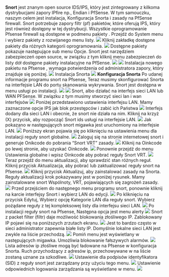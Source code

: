 **Snort** jest znanym open source IDS/IPS, który jest zintegrowany z kilkoma dystrybucjami zapory IPfire np., Endian i PfSense. W tym samouczku, naszym celem jest instalacja, Konfiguracja Snorta i zasady na PfSense firewall. Snort potrzebuje zapory filtr (pf) pakietów, które oferują IPS, który jest również dostępny w tej dystrybucji.
 Wszystkie oprogramowanie Pfsense firewall są dostępne w podmenu pakiety . Przejdź do System menu i wybierz pakiety z rozwijanego menu listy.
 ![](https://i1.wp.com/websetnet.com/wp-content/uploads/2015/12/packages1.png)
 Kliknij zakładkę dostępne pakiety dla różnych kategorii oprogramowania.
 ![](https://i0.wp.com/websetnet.com/wp-content/uploads/2015/12/availablepackage.png)
 Dostępne pakiety pokazuje następujące sub menu Opcje. Snort jest narzędziem zabezpieczeń open source, w związku z tym kliknij menu zabezpieczeń do listy dół dostępne pakiety instalacyjne na PfSense.
 ![](https://i1.wp.com/websetnet.com/wp-content/uploads/2015/12/availablepackage-options.png)
 ![](https://i0.wp.com/websetnet.com/wp-content/uploads/2015/12/icon-snort.png?resize=513%2C150)
 Instalacja nowego pakietu na Pfsense , wymaga potwierdzenia od administratora zapory, który znajduje się poniżej.
 ![](https://i1.wp.com/websetnet.com/wp-content/uploads/2015/12/confirm.png)
 Instalacja Snorta
 ![](https://i0.wp.com/websetnet.com/wp-content/uploads/2015/12/snort-installation-1.png)
 **Konfiguracja Snorta**
 Po udanej informacje programu snort na Pfsense, Teraz musimy skonfigurować Snorta na interfejsie LAN do portu skanowania wykrywania. Snort jest dostępna w menu usługi po instalacji.
 ![](https://i2.wp.com/websetnet.com/wp-content/uploads/2015/12/snort-in-services-menu.png)
 ![](https://i1.wp.com/websetnet.com/wp-content/uploads/2015/12/services-all-menu.png)
 Snort, albo działać na interfejs sieci LAN lub WAN PFSense. W związku z tym musimy stworzyć sieci lan i wan interfejsów
 ![](https://i2.wp.com/websetnet.com/wp-content/uploads/2015/12/snort-interfac-setting.png)
 Poniżej przedstawiono ustawienia interfejsu LAN. Mamy zaznaczone opcje IPS jak blok przestępców i zabić ich Państwa
 ![](https://i0.wp.com/websetnet.com/wp-content/uploads/2015/12/snort-interface-setting-lan.png)
 Interfejs dodany dla sieci LAN i obecnie, że snort nie działa na nim. Kliknij na krzyż (X) przycisk, aby rozpocząć Snort ids usługi na interfejsie LAN.
 ![](https://i2.wp.com/websetnet.com/wp-content/uploads/2015/12/snort-interface-added.png)
 Jak pokazano w następujących snort migawka jest uruchomiony na interfejsie LAN.
 ![](https://i2.wp.com/websetnet.com/wp-content/uploads/2015/12/snort-interface-running.png)
 Poniższy ekran pojawia się po kliknięciu na ustawienia menu dla instalacji reguły snort globalne.
 ![](https://i1.wp.com/websetnet.com/wp-content/uploads/2015/12/snort-rules-under-global-setting.png)
 Zaloguj się na stronie internetowej snort i generuje Onikcode do pobrania “Snort VRT” zasady.
 ![](https://i1.wp.com/websetnet.com/wp-content/uploads/2015/12/oinkcode.png)
 Kliknij na Oinkcode po lewej stronie, aby uzyskać Oinkcode.
 ![](https://i1.wp.com/websetnet.com/wp-content/uploads/2015/12/oinkcode-code.png)
 Ponownie przejdź do menu Ustawienia globalne i wpisz Oinkcode aby pobrać reguły Snort VRT.
 ![](https://i2.wp.com/websetnet.com/wp-content/uploads/2015/12/enter-oinkcode-on-snort-setting.png)
 Teraz przejdź do menu aktualizacji, aby sprawdzić stan różnych reguł. Kliknij przycisk Aktualizacja, aby pobrać lub zaktualizować reguły snort na Pfsense.
 ![](https://i0.wp.com/websetnet.com/wp-content/uploads/2015/12/updates-menu.png)
 Kliknij przycisk Aktualizuj, aby zainstalować zasady na Snorta. Reguły aktualizacji krok pokazywany jest w poniżej rysunek. Mamy zainstalowane snort Wspólnoty, VRT, pojawiających się zagrożeń zasady.
 ![](https://i1.wp.com/websetnet.com/wp-content/uploads/2015/12/updates-rules.png)
 Przed przejściem do następnego menu programu snort, ponownie kliknij na karcie interfejsy Snort i wybierz LAN do edycji.
 ![](https://i1.wp.com/websetnet.com/wp-content/uploads/2015/12/lan-interface.png)
 Po kliknięciu na przycisk Edytuj, Wybierz opcję Kategorie LAN dla reguły snort. Wybierz pożądane reguły z tej kompleksowej listy dla interfejsu sieci LAN.
 ![](https://i1.wp.com/websetnet.com/wp-content/uploads/2015/12/snort-rules.png)
 Po instalacji reguły snort na Pfsense, Następna opcja jest menu alerty
 ![](https://i0.wp.com/websetnet.com/wp-content/uploads/2015/12/alerts.png)
 Snort z packet filter (filtr) daje możliwość blokowania złośliwego IP. Zablokowany IP pojawi się na poniższych zrzutach ekranu.
 ![](https://i0.wp.com/websetnet.com/wp-content/uploads/2015/12/blocked.png)
 Jest to bardzo często w sieci administrator zapewnia białe listy IP. Domyślnie lokalne sieci LAN jest zwykle na liście przechodzą.
 ![](https://i2.wp.com/websetnet.com/wp-content/uploads/2015/12/pass-list.png)
 Pomiń menu jest wyświetlany w następujących migawka. Umożliwia blokowanie fałszywych alarmów.
 ![](https://i1.wp.com/websetnet.com/wp-content/uploads/2015/12/suppress.png)
 Lista adresów ip złośliwe mogą być ładowane na Pfsense w konfiguracja Snorta. Ruch przychodzący z adresów ip, przechowywane w na liście zostaną uznane za szkodliwe.
 ![](https://i2.wp.com/websetnet.com/wp-content/uploads/2015/12/ip-list1.png)
 Ustawienie dla podpisów identyfikatora (SID) z reguły snort jest zarządzany przy użyciu tego menu.
 ![](https://i0.wp.com/websetnet.com/wp-content/uploads/2015/12/sid-mgmt.png)
 Ustawienie odpowiednich logowania zarządzania są wyświetlane w menu.
 ![](https://i1.wp.com/websetnet.com/wp-content/uploads/2015/12/log-management1.png)
 
 
 
 
 
 
